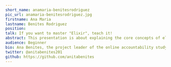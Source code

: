 ```yaml
---
short_name: anamaria-benitesrodriguez
pic_url: anamaria-benitesrodriguez.jpg
firstname: Ana Maria
lastname: Benites Rodriguez
position:
talk: If you want to master "Elixir", teach it!
abstract: This presentation is about explaining the core concepts of elixir (functional?, immutability, pattern matching, pipelines, concurrency) in a simple way through examples and sharing the resources that helped me. I am an advocate for diversity and inclusion for women and underrepresented groups in tech and I believe that knowledge sharing, mentoring and teaching is one of the best ways to growth as an engineer, develop leadership skills and promote more inclusion and diversity within the industry.
audience: Beginner
bio: Ana Benites, the project leader of the online accountability study group at Anitab.org, has made the empowerment of women in technology one of her major points of interest. Born and raised in Peru, she studied business administration at the Vienna University of Economics and Business and at the London School of Economics. Volunteering at Women in Tech PerÃº(WIT) she soon realised that technology can be a key tool for social transformation. Having worked in the foreign trade sector, mining industry and tourism and hospitality management, she decided to a career transition into software engineering. Currently she holds a elixir developer position at a fintech startup in Berlin and volunteers at ReDI school of integration, and organisation that provides coding education to refugees and underrepresented groups.
twitter: @anitabenites201
github: https://github.com/anitabenites
---
```


